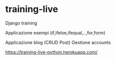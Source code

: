# training-live
Django training

Applicazione esempi (if,ifelse,ifequal,..,for,form)

Applicazione blog (CRUD Post)
Gestione accounts

https://training-live-python.herokuapp.com/
